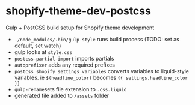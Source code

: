 # shopify-theme-dev-postcss
Gulp + PostCSS build setup for Shopify theme development

- `./node_modules/.bin/gulp style` runs build process (TODO: set as default, set watch)
- gulp looks at `style.css`
- `postcss-partial-import` imports partials
- `autoprefixer` adds any required prefixes
- `postcss_shopify_settings_variables` converts variables to liquid-style variables. ie `$(headline_color)` becomes `{{ settings.headline_color }}`
- `gulp-rename`sets file extension to `.css.liquid`
- generated file added to `/assets` folder
